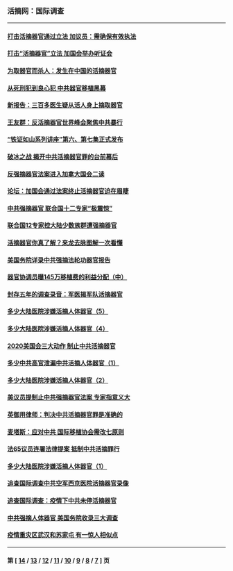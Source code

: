 ### 活摘网：国际调查
---
#### [打击活摘器官通过立法 加议员：需确保有效执法](../../pages/nf5947/n13886356.md?01130430) 
#### [打击“活摘器官”立法 加国会举办听证会](../../pages/nf5947/n13869362.md?01130430) 
#### [为取器官而杀人：发生在中国的活摘器官](../../pages/nf5947/n13794731.md?01130430) 
#### [从死刑犯到良心犯 中共器官移植黑幕](../../pages/nf5947/n13764669.md?01130430) 
#### [新报告：三百多医生疑从活人身上摘取器官](../../pages/nf5947/n13703044.md?01130430) 
#### [王友群：反活摘器官世界峰会聚焦中共暴行](../../pages/nf5947/n13250738.md?01130430) 
#### [“铁证如山系列讲座”第六、第七集正式发布](../../pages/nf5947/n13106287.md?01130430) 
#### [破冰之战 揭开中共活摘器官罪的台前幕后](../../pages/nf5947/n13082457.md?01130430) 
#### [反强摘器官法案进入加拿大国会二读](../../pages/nf5947/n13033450.md?01130430) 
#### [论坛：加国会通过法案终止活摘器官迫在眉睫](../../pages/nf5947/n13029839.md?01130430) 
#### [中共强摘器官 联合国十二专家“极震惊”](../../pages/nf5947/n13024313.md?01130430) 
#### [联合国12专家控大陆少数族群遭强摘器官](../../pages/nf5947/n13023877.md?01130430) 
#### [活摘器官你真了解？来龙去脉图解一次看懂](../../pages/nf5947/n13013820.md?01130430) 
#### [美国务院详录中共强摘法轮功器官报告](../../pages/nf5947/n12944519.md?01130430) 
#### [器官协调员曝145万移植费的利益分配（中）](../../pages/nf5947/n12894547.md?01130430) 
#### [封存五年的调查录音：军医揭军队活摘器官](../../pages/nf5947/n12798692.md?01130430) 
#### [多少大陆医院涉嫌活摘人体器官（5）](../../pages/nf5947/n12768383.md?01130430) 
#### [多少大陆医院涉嫌活摘人体器官（4）](../../pages/nf5947/n12664434.md?01130430) 
#### [2020美国会三大动作 制止中共活摘器官](../../pages/nf5947/n12682004.md?01130430) 
#### [多少中共高官泄漏中共活摘人体器官（1）](../../pages/nf5947/n12671234.md?01130430) 
#### [多少大陆医院涉嫌活摘人体器官（2）](../../pages/nf5947/n12655589.md?01130430) 
#### [美议员提制止中共强摘器官法案 专家指意义大](../../pages/nf5947/n12630561.md?01130430) 
#### [英御用律师：判决中共活摘器官罪是准确的](../../pages/nf5947/n12580740.md?01130430) 
#### [麦塔斯：应对中共 国际移植协会需改七原则](../../pages/nf5947/n12514711.md?01130430) 
#### [法65议员连署法律提案 抵制中共活摘罪行](../../pages/nf5947/n12437047.md?01130430) 
#### [多少大陆医院涉嫌活摘人体器官（1）](../../pages/nf5947/n12414284.md?01130430) 
#### [追查国际调查中共空军西京医院活摘器官录像](../../pages/nf5947/n12348837.md?01130430) 
#### [追查国际调查：疫情下中共未停活摘器官](../../pages/nf5947/n12273415.md?01130430) 
#### [中共强摘人体器官 美国务院收录三大调查](../../pages/nf5947/n12181488.md?01130430) 
#### [疫情重灾区武汉和苏家屯 有一惊人相似点](../../pages/nf5947/n12150824.md?01130430) 

---
#### 第 [ [14](./14.md?01130430) / [13](./13.md?01130430) / [12](./12.md?01130430) / [11](./11.md?01130430) / [10](./10.md?01130430) / [9](./9.md?01130430) / [8](./8.md?01130430) / [7](./7.md?01130430) ] 页
